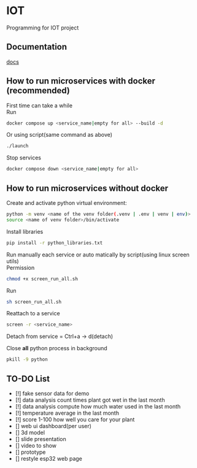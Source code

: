 # IOT
Programming for IOT project

## Documentation
[docs](https://github.com/dagh3n/IOT/blob/main/Documentation/documentation.md)

## How to run microservices **with** docker (recommended)
First time can take a while  
Run  
```bash
docker compose up <service_name|empty for all> --build -d
```  
Or using script(same command as above)  
```bash
./launch
```  
Stop services  
```bash
docker compose down <service_name|empty for all>
```  
## How to run microservices **without** docker
Create and activate python virtual environment:  
```bash
python -m venv <name of the venv folder(.venv | .env | venv | env)>
source <name of venv folder>/bin/activate
```  
Install libraries
```bash
pip install -r python_libraries.txt
```  
Run manually each service or auto matically by script(using linux screen utils)  
Permission
```bash
chmod +x screen_run_all.sh
```  
Run  
```bash
sh screen_run_all.sh
```  

Reattach to a service  
```bash
screen -r <service_name>
```  

Detach from service = Ctrl+a -> d(detach)  

Close **all** python process in background
```bash
pkill -9 python
```

## TO-DO List
- [!] fake sensor data for demo
- [!] data analysis count times plant got wet in the last month
- [!] data analysis compute how much water used in the last month
- [!] temperature average in the last month
- [!] score 1-100 how well you care for your plant
- [] web ui dashboard(per user)
- [] 3d model  
- [] slide presentation  
- [] video to show  
- [] prototype  
- [] restyle esp32 web page
